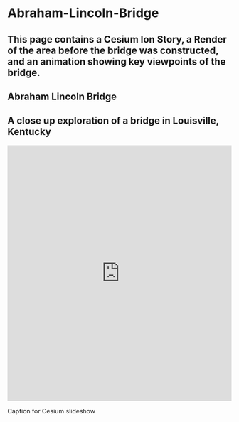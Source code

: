 # Abraham-Lincoln-Bridge
## This page contains a Cesium Ion Story, a Render of the area before the bridge was constructed, and an animation showing key viewpoints of the bridge.

<section>
    <h1>Abraham Lincoln Bridge</h1>
    <h2>A close up exploration of a bridge in Louisville, Kentucky</h2>
    <iframe 
    title="Abraham Lincoln Bridge - Louisville, KY"  
    width="100%" 
    height="576"
      src="https://ion.cesium.com/stories/viewer/?id=4c75b678-c92b-42f8-ab0e-02db2035e9cf" frameborder="0"
      allow="fullscreen" allowfullscreen="true" mozallowfullscreen="true" webkitallowfullscreen="true">
    </iframe>
    <!-- 💡💡💡 Cesium map: paste embed code above -->
    <p class="caption">Caption for Cesium slideshow</p>
    <div class="title">
 